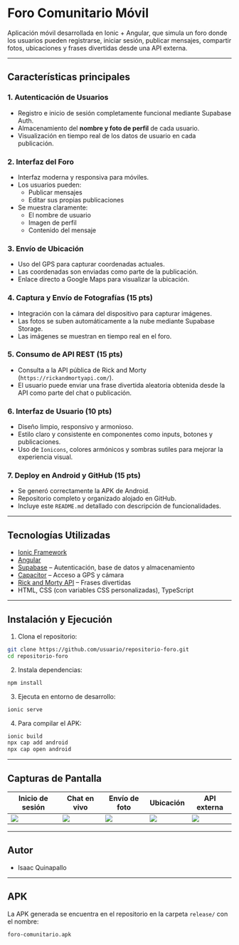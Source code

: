 # Foro Comunitario Móvil

Aplicación móvil desarrollada en Ionic + Angular, que simula un foro donde los usuarios pueden registrarse, iniciar sesión, publicar mensajes, compartir fotos, ubicaciones y frases divertidas desde una API externa.

---

## Características principales

### 1. Autenticación de Usuarios
- Registro e inicio de sesión completamente funcional mediante Supabase Auth.
- Almacenamiento del **nombre y foto de perfil** de cada usuario.
- Visualización en tiempo real de los datos de usuario en cada publicación.

### 2. Interfaz del Foro
- Interfaz moderna y responsiva para móviles.
- Los usuarios pueden:
  - Publicar mensajes
  - Editar sus propias publicaciones
- Se muestra claramente:
  - El nombre de usuario
  - Imagen de perfil
  - Contenido del mensaje

### 3. Envío de Ubicación
- Uso del GPS para capturar coordenadas actuales.
- Las coordenadas son enviadas como parte de la publicación.
- Enlace directo a Google Maps para visualizar la ubicación.

### 4. Captura y Envío de Fotografías (15 pts)
- Integración con la cámara del dispositivo para capturar imágenes.
- Las fotos se suben automáticamente a la nube mediante Supabase Storage.
- Las imágenes se muestran en tiempo real en el foro.

### 5. Consumo de API REST (15 pts)
- Consulta a la API pública de Rick and Morty (`https://rickandmortyapi.com/`).
- El usuario puede enviar una frase divertida aleatoria obtenida desde la API como parte del chat o publicación.

### 6. Interfaz de Usuario (10 pts)
- Diseño limpio, responsivo y armonioso.
- Estilo claro y consistente en componentes como inputs, botones y publicaciones.
- Uso de `Ionicons`, colores armónicos y sombras sutiles para mejorar la experiencia visual.

### 7. Deploy en Android y GitHub (15 pts)
- Se generó correctamente la APK de Android.
- Repositorio completo y organizado alojado en GitHub.
- Incluye este `README.md` detallado con descripción de funcionalidades.

---

## Tecnologías Utilizadas

- [Ionic Framework](https://ionicframework.com/)
- [Angular](https://angular.io/)
- [Supabase](https://supabase.com/) – Autenticación, base de datos y almacenamiento
- [Capacitor](https://capacitorjs.com/) – Acceso a GPS y cámara
- [Rick and Morty API](https://rickandmortyapi.com/) – Frases divertidas
- HTML, CSS (con variables CSS personalizadas), TypeScript

---

## Instalación y Ejecución

1. Clona el repositorio:
```bash
git clone https://github.com/usuario/repositorio-foro.git
cd repositorio-foro
```

2. Instala dependencias:
```bash
npm install
```

3. Ejecuta en entorno de desarrollo:
```bash
ionic serve
```

4. Para compilar el APK:
```bash
ionic build
npx cap add android
npx cap open android
```

---

## Capturas de Pantalla

| Inicio de sesión | Chat en vivo | Envío de foto | Ubicación | API externa |
|------------------|--------------|---------------|-----------|-------------|
| ![](assets/screens/login.png) | ![](assets/screens/chat.png) | ![](assets/screens/camera.png) | ![](assets/screens/location.png) | ![](assets/screens/api.png) |

---

## Autor

- Isaac Quinapallo

---

## APK

La APK generada se encuentra en el repositorio en la carpeta `release/` con el nombre:

```
foro-comunitario.apk
```
